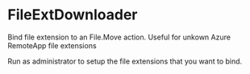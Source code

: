 # FileExtDownloader
Bind file extension to an File.Move action. 
Useful for unkown Azure RemoteApp file extensions

Run as administrator to setup the file extensions that you want to bind.

